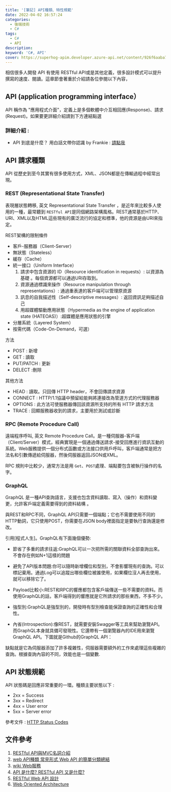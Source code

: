 ```yaml
---
title: '[筆記] API種類、特性規範'
date: 2022-04-02 16:57:24
categories: 
  - 後端技術
  - C#
tags: 
  - C#
  - API
description:
keyword: 'C#, API'
cover: https://superhog-apim.developer.azure-api.net/content/926f6aaba773.png
---
```


相信很多人開發 API 有使用 RESTful API或是其他定義，很多設計模式可以提升撰寫的速度、閱讀。這章節會著重於介紹請各位參閱以下內容，

## API (application programming interface）
API 稱作為 "應用程式介面"，定義上是多個軟體中介互相回應(Response)、請求(Request)。如果要更詳細介紹請到下方連結點選

### 詳細介紹 :
- API 到底是什麼？ 用白話文帶你認識 by Frankie : [請點我](https://medium.com/codingbar/api-%E5%88%B0%E5%BA%95%E6%98%AF%E4%BB%80%E9%BA%BC-%E7%94%A8%E7%99%BD%E8%A9%B1%E6%96%87%E5%B8%B6%E4%BD%A0%E8%AA%8D%E8%AD%98-95f65a9cfc33)


## API 請求種類
API 從歷史到至今其實有很多使用方式，XML、JSON都是在傳輸過程中經常出現。
### REST (Representational State Transfer)
表現層狀態轉移, 英文 Representational State Transfer ，是近年來比較多人使用的一種，最常聽到 ```RESTful API```是同個網路架構風格。REST通常基於HTTP、URI、XML以及HTML這些現有的廣泛流行的協定和標準，他的資源是由URI來指定。

REST架構的限制條件
- 客戶-服務器（Client-Server）
- 無狀態（Stateless）
- 緩存（Cache）
- 統一接口（Uniform Interface）
  1. 請求中包含資源的 ID（Resource identification in requests）: 以資源為基礎 。每個資源都可以通過URI存取到。
  2. 資源通過標識來操作（Resource manipulation through representations）: 通過重表達的客戶端可以管理原資源
  3. 訊息的自我描述性（Self-descriptive messages）: 返回資訊足夠描述自己
  4. 用超媒體驅動應用狀態（Hypermedia as the engine of application state (HATEOAS)）:超媒體是應用狀態的引擎
- 分層系統（Layered System）
- 按需代碼（Code-On-Demand，可選）

方法
  - POST : 新增
  - GET : 讀取
  - PUT/PATCH : 更新
  - DELECT :刪除

其他方法
  - HEAD : 讀取。只回傳 HTTP header，不會回傳請求資源
  - CONNECT : HTTP/1.1協議中預留給能夠將連接改為管道方式的代理服務器
  - OPTIONS : 此方法可使服務器傳回該資源所支持的所有 HTTP 請求方法
  - TRACE : 回顯服務器收到的請求，主要用於測試或診斷


### RPC (Remote Procedure Call)
遠端程序呼叫, 英文 Remote Procedure Call。是一種伺服器-客戶端（Client/Server）模式，經典實現是一個通過傳送請求-接受回應進行資訊互動的系統。Web服務提供一個分布式函數或方法接口供用戶呼叫，客戶端通常是把方法名和引數傳遞給伺服器，然後伺服器返回JSON或XML。

RPC 規則中比較少，通常方法是用 ```Get```、```POST```處理、端點要包含被執行操作的名字。


### GraphQL
GraphQL 是一種API查詢語言，支援也包含資料讀取、寫入（操作）和資料變更，允許客戶端定義需要得到的資料結構 。

與REST和RPC不同，GraphQL API只需要一個端點；它也不需要使用不同的HTTP動詞，它只使用POST，你需要在JSON body裡面指定是要執行查詢還是修改。

引用[程式人生]。GraphQL有下面幾個優勢:
- 節省了多重的請求往返:GraphQL可以一次把所需的關聯資料全部查詢出來。不會存在例如N+1這樣的問題

- 避免了API版本問題:你可以隨時新增欄位和型別，不會影響現有的查詢。可以標記棄用。通過Log可以追蹤出哪些欄位被誰使用，如果欄位沒人再去使用，就可以移除它了。

- Payload比較小:REST和RPC的響應都包含客戶端傳送一些不需要的資料。而使用GraphQL的話，客戶端得到的響應就是它所請求的那些東西，不多不少。

- 強型別:GraphQL是強型別的，開發時有型別檢查能保證查詢的正確性和合理性。

- 內省(Introspection):像REST，就需要安裝Swagger等工具來幫助瀏覽API。而GraphQL本身就具備可發現性。它還帶有一個瀏覽器內的IDE用來瀏覽GraphQL API。下圖就是Github的GraphQL API：

缺點就是它為伺服器添加了許多複雜性，伺服器需要額外的工作來處理這些複雜的查詢。根據查詢內容的不同，效能也是一個變數.
 
## API 狀態規範
API 狀態碼是回應非常重要的一環。種類主要狀態以下 :
- 2xx = Success
- 3xx = Redirect
- 4xx = User error
- 5xx = Server error

參考文件 : [HTTP Status Codes](https://restfulapi.net/http-status-codes/)

## 文件參考
1. [RESTful API與MVC名詞介紹](https://ithelp.ithome.com.tw/articles/10191925)
2. [web API種類 常見形式 Web API 的簡單分類總結](https://www.796t.com/content/1542560017.html)
3. [wiki Web服務](https://zh.wikipedia.org/zh-tw/Web%E6%9C%8D%E5%8A%A1)
4. [API 是什麼? RESTful API 又是什麼?](https://medium.com/itsems-frontend/api-%E6%98%AF%E4%BB%80%E9%BA%BC-restful-api-%E5%8F%88%E6%98%AF%E4%BB%80%E9%BA%BC-a001a85ab638)
5. [RESTful Web API 設計](https://docs.microsoft.com/zh-tw/azure/architecture/best-practices/api-design)
6. [Web Oriented Architecture](https://www.ithome.com.tw/tech/41508)